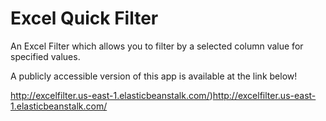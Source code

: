 # Excel Quick Filter
An Excel Filter which allows you to filter by a selected column value for specified values. 

A publicly accessible version of this app is available at the link below!

http://excelfilter.us-east-1.elasticbeanstalk.com/)http://excelfilter.us-east-1.elasticbeanstalk.com/
